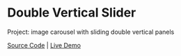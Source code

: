 # Double Vertical Slider

Project: image carousel with sliding double vertical panels

[Source Code](./README.md) | [Live Demo](https://josephgattuso.github.io/50-projects/double-vertical-slider/index)
